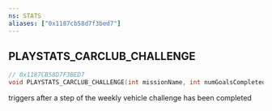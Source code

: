 ```yaml
---
ns: STATS
aliases: ["0x1187cb58d7f3bed7"]
---
```

## PLAYSTATS_CARCLUB_CHALLENGE

```c
// 0x1187CB58D7F3BED7
void PLAYSTATS_CARCLUB_CHALLENGE(int missionName, int numGoalsCompleted, int numGoalsRequired, int memberLevel);
```

triggers after a step of the weekly vehicle challenge has been completed


